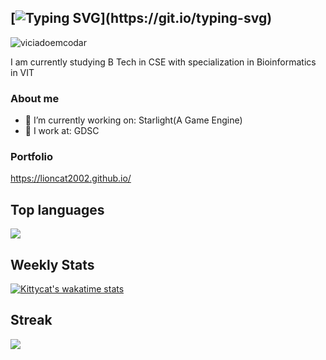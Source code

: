 ## [![Typing SVG](https://readme-typing-svg.demolab.com/?lines=Hello+there+:3+I+am+kittycat!)](https://git.io/typing-svg)
![viciadoemcodar](https://i.pinimg.com/originals/e4/26/70/e426702edf874b181aced1e2fa5c6cde.gif)

I am currently studying B Tech in CSE with specialization in Bioinformatics in VIT<br>
### About me
- 🔭 I’m currently working on: Starlight(A Game Engine)
- 💼 I work at:  GDSC


### Portfolio
https://lioncat2002.github.io/

## Top languages
![](https://github-readme-stats.vercel.app/api/top-langs/?username=Lioncat2002&theme=radical&hide_border=false&include_all_commits=true&count_private=true&layout=compact)



## Weekly Stats
[![Kittycat's wakatime stats](https://github-readme-stats.vercel.app/api/wakatime?username=Lioncat2002&langs_count=8&theme=radical&hide_border=false)](https://github.com/anuraghazra/github-readme-stats)

## Streak
![](https://github-readme-streak-stats.herokuapp.com/?user=Lioncat2002&theme=radical&hide_border=false)<br/>

